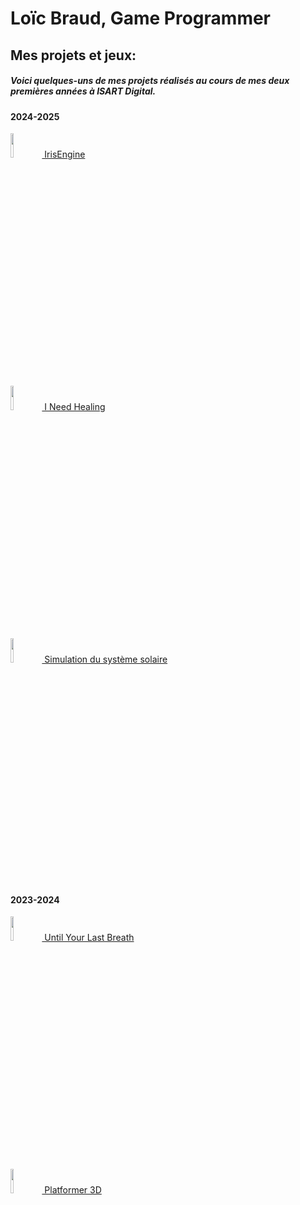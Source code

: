 <h1>Loïc Braud, Game Programmer</h1>

<h2>Mes projets et jeux:</h2>
<h5>Voici quelques-uns de mes projets réalisés au cours de mes deux premières années à ISART Digital.</h5>

<h4>2024-2025</h4>

[<img src="https://imgur.com/22kTi4z.png" height="10%" width="10%"/> IrisEngine](https://github.com/loicbraud95/IrisEnginePortfolio)

[<img src="https://imgur.com/WftU1wa.png" height="10%" width="10%"/> I Need Healing](https://github.com/loicbraud95/INeedHealingPortfolio)

[<img src="https://imgur.com/vkHZviw.png" height="10%" width="10%"/> Simulation du système solaire](https://github.com/loicbraud95/GravitationalFieldPortfolio)

<h4>2023-2024</h4>

[<img src="https://imgur.com/G9rlvP2.png" height="10%" width="10%"/> Until Your Last Breath](https://github.com/loicbraud95/UntilYourLastBreathPortfolio)

[<img src="https://imgur.com/ouEPrKO.png" height="10%" width="10%"/> Platformer 3D](https://github.com/loicbraud95/Platformer3DPortfolio)




